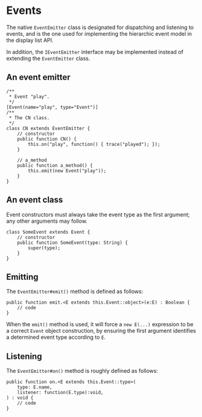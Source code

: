 # Events

The native `EventEmitter` class is designated for dispatching and listening to events, and is the one used for implementing the hierarchic event model in the display list API.

In addition, the `IEventEmitter` interface may be implemented instead of extending the `EventEmitter` class.

## An event emitter

```
/**
 * Event "play".
 */
[Event(name="play", type="Event")]
/**
 * The CN class.
 */
class CN extends EventEmitter {
    // constructor
    public function CN() {
        this.on("play", function() { trace("played"); });
    }

    // a_method
    public function a_method() {
        this.emit(new Event("play"));
    }
}
```

## An event class

Event constructors must always take the event type as the first argument; any other arguments may follow.

```
class SomeEvent extends Event {
    // constructor
    public function SomeEvent(type: String) {
        super(type);
    }
}
```

## Emitting

The `EventEmitter#emit()` method is defined as follows:

```
public function emit.<E extends this.Event::object>(e:E) : Boolean {
    // code
}
```

When the `emit()` method is used, it will force a `new E(...)` expression to be a correct `Event` object construction, by ensuring the first argument identifies a determined event type according to `E`.

## Listening

The `EventEmitter#on()` method is roughly defined as follows:

```
public function on.<E extends this.Event::type>(
    type: E.name,
    listener: function(E.type):void,
) : void {
    // code
}
```